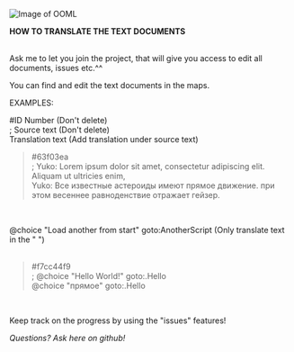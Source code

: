 ![Image of OOML](https://i.imgur.com/RRSuIp0.png)

**HOW TO TRANSLATE THE TEXT DOCUMENTS**<br />

<br />
Ask me to let you join the project, that will give you access to edit all documents, issues etc.^^
<br />

You can find and edit the text documents in the maps.
<br />

EXAMPLES:

#ID Number (Don't delete)<br />
; Source text (Don't delete)<br />
Translation text (Add translation under source text)<br />

>#63f03ea<br />
; Yuko: Lorem ipsum dolor sit amet, consectetur adipiscing elit. Aliquam ut ultricies enim,<br />
Yuko: Все известные астероиды имеют прямое движение. при этом весеннее равноденствие отражает гейзер.<br />
<br />

@choice "Load another from start" goto:AnotherScript (Only translate text in the " ")<br />
<br />

>#f7cc44f9<br />
; @choice "Hello World!" goto:.Hello<br />
@choice "прямое" goto:.Hello<br />
<br />

Keep track on the progress by using the "issues" features!

*Questions? Ask here on github!*
